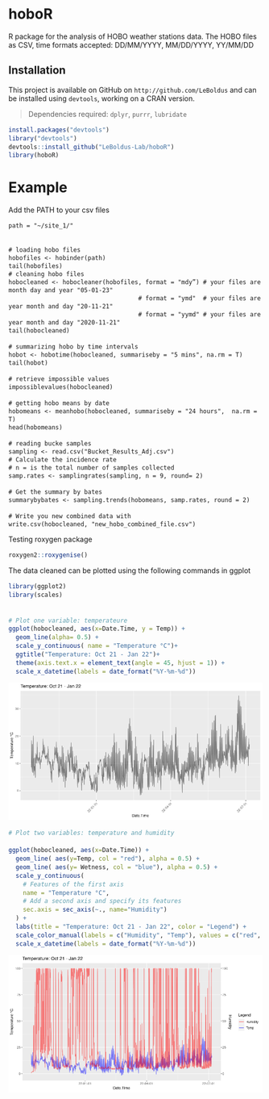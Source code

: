 # hoboR
R package for the analysis of  HOBO weather stations data.
The HOBO files as CSV, time formats accepted: DD/MM/YYYY, MM/DD/YYYY, YY/MM/DD


## Installation

This project is available on GitHub on `http://github.com/LeBoldus` and can be installed using `devtools`, working on a CRAN version.

> Dependencies required: `dplyr`, `purrr`, `lubridate`

``` r
install.packages("devtools")
library("devtools")
devtools::install_github("LeBoldus-Lab/hoboR")
library(hoboR)
```

# Example
Add the PATH to your csv files  
```
path = "~/site_1/"


# loading hobo files 
hobofiles <- hobinder(path)
tail(hobofiles)
# cleaning hobo files
hobocleaned <- hobocleaner(hobofiles, format = "mdy”) # your files are month day and year "05-01-23" 
                                    # format = "ymd"  # your files are year month and day "20-11-21"
                                    # format = "yymd" # your files are year month and day "2020-11-21" 
tail(hobocleaned)

# summarizing hobo by time intervals 
hobot <- hobotime(hobocleaned, summariseby = "5 mins", na.rm = T)
tail(hobot) 

# retrieve impossible values
impossiblevalues(hobocleaned)

# getting hobo means by date 
hobomeans <- meanhobo(hobocleaned, summariseby = "24 hours",  na.rm = T)
head(hobomeans)

# reading bucke samples
sampling <- read.csv("Bucket_Results_Adj.csv") 
# Calculate the incidence rate  
# n = is the total number of samples collected
samp.rates <- samplingrates(sampling, n = 9, round= 2)

# Get the summary by bates 
summarybybates <- sampling.trends(hobomeans, samp.rates, round = 2)

# Write you new combined data with
write.csv(hobocleaned, "new_hobo_combined_file.csv")
```

Testing roxygen package
```R
roxygen2::roxygenise()
```

The data cleaned can be plotted using the following commands in ggplot
```R
library(ggplot2)
library(scales)


# Plot one variable: temperateure
ggplot(hobocleaned, aes(x=Date.Time, y = Temp)) +
  geom_line(alpha= 0.5) +
  scale_y_continuous( name = "Temperature °C")+
  ggtitle("Temperature: Oct 21 - Jan 22")+
  theme(axis.text.x = element_text(angle = 45, hjust = 1)) +
  scale_x_datetime(labels = date_format("%Y-%m-%d"))

```
![hobo plot 1 variable](https://github.com/LeBoldus-Lab/hoboR/blob/main/figs/hobo_one_var.png)


```R
# Plot two variables: temperature and humidity

ggplot(hobocleaned, aes(x=Date.Time)) +
  geom_line( aes(y=Temp, col = "red"), alpha = 0.5) + 
  geom_line( aes(y= Wetness, col = "blue"), alpha = 0.5) + 
  scale_y_continuous(
    # Features of the first axis
    name = "Temperature °C",
    # Add a second axis and specify its features
    sec.axis = sec_axis(~., name="Humidity")
  ) +
  labs(title = "Temperature: Oct 21 - Jan 22", color = "Legend") +
  scale_color_manual(labels = c("Humidity", "Temp"), values = c("red", "blue")) +
  scale_x_datetime(labels = date_format("%Y-%m-%d"))
```
![hobo plot 2 variable](https://github.com/LeBoldus-Lab/hoboR/blob/main/figs/hobo_two_vars.png)
